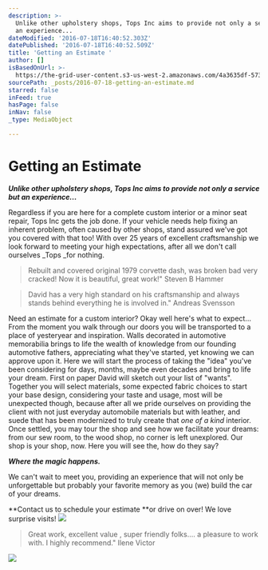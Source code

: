 ```yaml
---
description: >-
  Unlike other upholstery shops, Tops Inc aims to provide not only a service but
  an experience...
dateModified: '2016-07-18T16:40:52.303Z'
datePublished: '2016-07-18T16:40:52.509Z'
title: 'Getting an Estimate '
author: []
isBasedOnUrl: >-
  https://the-grid-user-content.s3-us-west-2.amazonaws.com/4a3635df-573f-4da2-be45-747fd58699cc.jpg
sourcePath: _posts/2016-07-18-getting-an-estimate.md
starred: false
inFeed: true
hasPage: false
inNav: false
_type: MediaObject

---
```

# Getting an Estimate 

_**Unlike other upholstery shops, Tops Inc aims to provide not only a service but an experience...**_

Regardless if you are here for a complete custom interior or a minor seat repair, Tops Inc gets the job done. If your vehicle needs help fixing an inherent problem, often caused by other shops, stand assured we've got you covered with that too! With over 25 years of excellent craftsmanship we look forward to meeting your high expectations, after all we don't call ourselves _Tops _for nothing.

> Rebuilt and covered original 1979 corvette dash, was broken bad very cracked! Now it is beautiful, great work!" Steven B Hammer 

> David has a very high standard on his craftsmanship and always stands behind everything he is involved in." Andreas Svensson 

Need an estimate for a custom interior? Okay well here's what to expect... From the moment you walk through our doors you will be transported to a place of yesteryear and inspiration. Walls decorated in automotive memorabilia brings to life the wealth of knowledge from our founding automotive fathers, appreciating what they've started, yet knowing we can approve upon it. Here we will start the process of taking the "idea" you've been considering for days, months, maybe even decades and bring to life your dream. First on paper David will sketch out your list of "wants". Together you will select materials, some expected fabric choices to start your base design, considering your taste and usage, most will be unexpected though, because after all we pride ourselves on providing the client with not just everyday automobile materials but with leather, and suede that has been modernized to truly create that _one of a kind_ interior. Once settled, you may tour the shop and see how we facilitate your dreams: from our sew room, to the wood shop, no corner is left unexplored. Our shop is your shop, now. Here you will see the, how do they say? 

_**Where the magic happens.**_

We can't wait to meet you, providing an experience that will not only be unforgettable but probably your favorite memory as you (we) build the car of your dreams.

**Contact us to schedule your estimate **or drive on over! We love surprise visits! ![](https://the-grid-user-content.s3-us-west-2.amazonaws.com/4a3635df-573f-4da2-be45-747fd58699cc.jpg)

> Great work, excellent value , super friendly folks.... a pleasure to work with. I highly recommend." Ilene Victor 

![](https://s3-us-west-2.amazonaws.com/the-grid-img/p/1ec9a98aa84d8b3bcc1cba110f3d59a4cf878b1c.jpg)